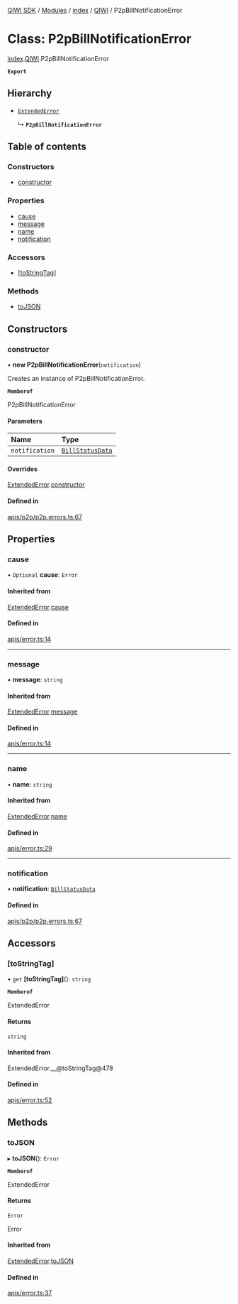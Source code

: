 [QIWI SDK](../README.md) / [Modules](../modules.md) / [index](../modules/index.md) / [QIWI](../modules/index.QIWI.md) / P2pBillNotificationError

# Class: P2pBillNotificationError

[index](../modules/index.md).[QIWI](../modules/index.QIWI.md).P2pBillNotificationError

**`Export`**

## Hierarchy

- [`ExtendedError`](index._internal_.ExtendedError.md)

  ↳ **`P2pBillNotificationError`**

## Table of contents

### Constructors

- [constructor](index.QIWI.P2pBillNotificationError.md#constructor)

### Properties

- [cause](index.QIWI.P2pBillNotificationError.md#cause)
- [message](index.QIWI.P2pBillNotificationError.md#message)
- [name](index.QIWI.P2pBillNotificationError.md#name)
- [notification](index.QIWI.P2pBillNotificationError.md#notification)

### Accessors

- [[toStringTag]](index.QIWI.P2pBillNotificationError.md#[tostringtag])

### Methods

- [toJSON](index.QIWI.P2pBillNotificationError.md#tojson)

## Constructors

### constructor

• **new P2pBillNotificationError**(`notification`)

Creates an instance of P2pBillNotificationError.

**`Memberof`**

P2pBillNotificationError

#### Parameters

| Name | Type |
| :------ | :------ |
| `notification` | [`BillStatusData`](../modules/index.QIWI.md#billstatusdata) |

#### Overrides

[ExtendedError](index._internal_.ExtendedError.md).[constructor](index._internal_.ExtendedError.md#constructor)

#### Defined in

[apis/p2p/p2p.errors.ts:67](https://github.com/AlexXanderGrib/node-qiwi-sdk/blob/b60f8c6/src/apis/p2p/p2p.errors.ts#L67)

## Properties

### cause

• `Optional` **cause**: `Error`

#### Inherited from

[ExtendedError](index._internal_.ExtendedError.md).[cause](index._internal_.ExtendedError.md#cause)

#### Defined in

[apis/error.ts:14](https://github.com/AlexXanderGrib/node-qiwi-sdk/blob/b60f8c6/src/apis/error.ts#L14)

___

### message

• **message**: `string`

#### Inherited from

[ExtendedError](index._internal_.ExtendedError.md).[message](index._internal_.ExtendedError.md#message)

#### Defined in

[apis/error.ts:14](https://github.com/AlexXanderGrib/node-qiwi-sdk/blob/b60f8c6/src/apis/error.ts#L14)

___

### name

• **name**: `string`

#### Inherited from

[ExtendedError](index._internal_.ExtendedError.md).[name](index._internal_.ExtendedError.md#name)

#### Defined in

[apis/error.ts:29](https://github.com/AlexXanderGrib/node-qiwi-sdk/blob/b60f8c6/src/apis/error.ts#L29)

___

### notification

• **notification**: [`BillStatusData`](../modules/index.QIWI.md#billstatusdata)

#### Defined in

[apis/p2p/p2p.errors.ts:67](https://github.com/AlexXanderGrib/node-qiwi-sdk/blob/b60f8c6/src/apis/p2p/p2p.errors.ts#L67)

## Accessors

### [toStringTag]

• `get` **[toStringTag]**(): `string`

**`Memberof`**

ExtendedError

#### Returns

`string`

#### Inherited from

ExtendedError.\_\_@toStringTag@478

#### Defined in

[apis/error.ts:52](https://github.com/AlexXanderGrib/node-qiwi-sdk/blob/b60f8c6/src/apis/error.ts#L52)

## Methods

### toJSON

▸ **toJSON**(): `Error`

**`Memberof`**

ExtendedError

#### Returns

`Error`

Error

#### Inherited from

[ExtendedError](index._internal_.ExtendedError.md).[toJSON](index._internal_.ExtendedError.md#tojson)

#### Defined in

[apis/error.ts:37](https://github.com/AlexXanderGrib/node-qiwi-sdk/blob/b60f8c6/src/apis/error.ts#L37)
